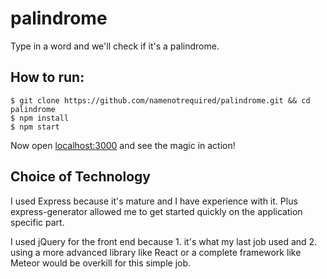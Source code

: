 # palindrome

Type in a word and we'll check if it's a palindrome.

## How to run:

```
$ git clone https://github.com/namenotrequired/palindrome.git && cd palindrome
$ npm install
$ npm start
```

Now open [localhost:3000](http://localhost:3000) and see the magic in action!

## Choice of Technology

I used Express because it's mature and I have experience with it. Plus express-generator allowed me to get started quickly on the application specific part.

I used jQuery for the front end because 1. it's what my last job used and 2. using a more advanced library like React or a complete framework like Meteor would be overkill for this simple job.